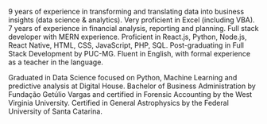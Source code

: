 9 years of experience in transforming and translating data into business insights (data science & analytics). Very proficient in Excel (including VBA). 7 years of experience in financial analysis, reporting and planning. Full stack developer with MERN experience. Proficient in React.js, Python, Node.js, React Native, HTML, CSS, JavaScript, PHP, SQL. Post-graduating in Full Stack Development by PUC-MG. Fluent in English, with formal experience as a teacher in the language.

Graduated in Data Science focused on Python, Machine Learning and predictive analysis at Digital House. Bachelor of Business Administration by Fundação Getúlio Vargas and certified in Forensic Accounting by the West Virginia University. Certified in General Astrophysics by the Federal University of Santa Catarina.
